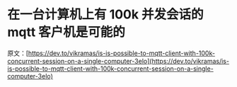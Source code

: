 # 在一台计算机上有 100k 并发会话的 mqtt 客户机是可能的

原文：[https://dev.to/vikramas/is-is-possible-to-mqtt-client-with-100k-concurrent-session-on-a-single-computer-3elo](https://dev.to/vikramas/is-is-possible-to-mqtt-client-with-100k-concurrent-session-on-a-single-computer-3elo)